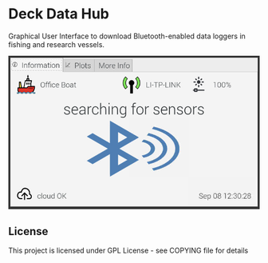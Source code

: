 # Deck Data Hub

Graphical User Interface to download Bluetooth-enabled data loggers in fishing and research vessels.

![alt text](ddh/gui/res/screenshot.png)

## License

This project is licensed under GPL License - see COPYING file for details
